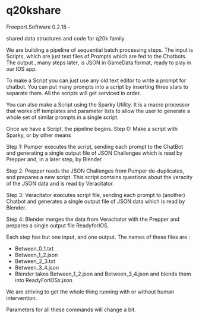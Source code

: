 # q20kshare

Freeport.Software 0.2.18 -

shared data structures and code for q20k family

We are building a pipeline of sequential batch processing steps. The input is Scripts, which are just text files of Prompts which are fed to the Chatbots. The output , many steps later, is JSON in GameData format, ready to play in our IOS app.

To make a Script you can just use any old text editor to write a prompt for chatbot. You can put many prompts into a script by inserting three stars to separate them. All the scripts will get serviced in order.

You can also make a Script using the Sparky Utility. It is a macro processor that works off templates and parameter lists to allow the user to generate a whole set of similar prompts in a single script. 

Once we have a Script, the pipeline begins.
Step 0: Make a script with Sparky, or by other means

Step 1: Pumper executes the script, sending each prompt to the ChatBot and generating a single output file of JSON Challenges which is read by Prepper and, in a later step, by Blender

Step 2: Prepper reads the JSON Challenges from Pumper de-duplicates, and prepares a new script. This script contains questions about the veracity of the JSON data and is read by Veracitator.

Step 3: Veracitator executes script file, sending each prompt to (another) Chatbot and generates a single output file of JSON data which is read by Blender.

Step 4: Blender merges the data from Veracitator with the Prepper  and prepares a single output file ReadyforIOS.

Each step has but one input, and one output. The names of these files are :
- Between_0_1.txt
- Between_1_2.json
- Between_2_3.txt
- Between_3_4.json
- Blender takes Between_1_2.json and Between_3_4.json and blends them into ReadyForIOSx.json

We are striving to get the whole thing running with or without human intervention.

Parameters for all these commands will change a bit.

